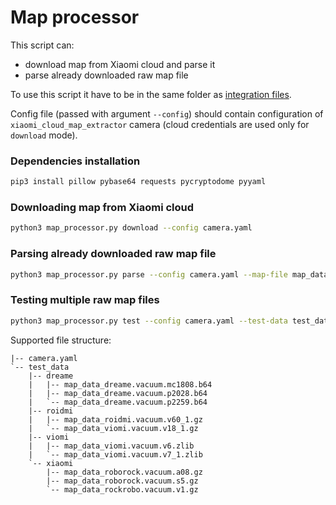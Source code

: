 # Map processor

This script can:
 - download map from Xiaomi cloud and parse it
 - parse already downloaded raw map file

To use this script it have to be in the same folder as [integration files](../custom_components/xiaomi_cloud_map_extractor).

Config file (passed with argument `--config`) should contain configuration of `xiaomi_cloud_map_extractor` camera (cloud credentials are used only for `download` mode).

### Dependencies installation
```bash
pip3 install pillow pybase64 requests pycryptodome pyyaml
```

### Downloading map from Xiaomi cloud
```bash
python3 map_processor.py download --config camera.yaml
```

### Parsing already downloaded raw map file
```bash
python3 map_processor.py parse --config camera.yaml --map-file map_data.gz --api xiaomi
```

### Testing multiple raw map files
```bash
python3 map_processor.py test --config camera.yaml --test-data test_data
```
Supported file structure:
```
|-- camera.yaml
`-- test_data
    |-- dreame
    |   |-- map_data_dreame.vacuum.mc1808.b64
    |   |-- map_data_dreame.vacuum.p2028.b64
    |   `-- map_data_dreame.vacuum.p2259.b64
    |-- roidmi
    |   |-- map_data_roidmi.vacuum.v60_1.gz
    |   `-- map_data_viomi.vacuum.v18_1.gz
    |-- viomi
    |   |-- map_data_viomi.vacuum.v6.zlib
    |   `-- map_data_viomi.vacuum.v7_1.zlib
    `-- xiaomi
        |-- map_data_roborock.vacuum.a08.gz
        |-- map_data_roborock.vacuum.s5.gz
        `-- map_data_rockrobo.vacuum.v1.gz
```

